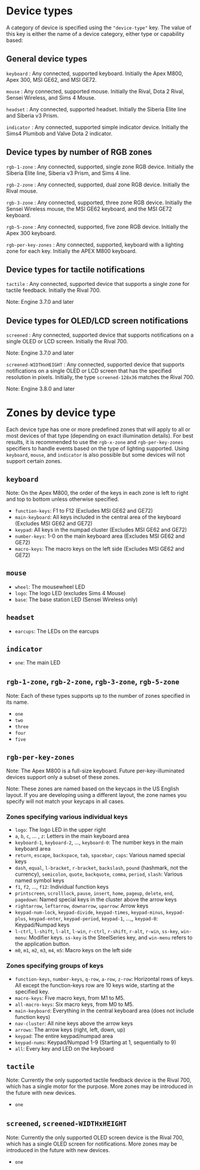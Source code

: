 # Device types #

A category of device is specified using the `"device-type"` key. The value of this key is either the name of a device category, either type or capability based:

## General device types ##

`keyboard`
: Any connected, supported keyboard. Initially the Apex M800, Apex 300, MSI GE62, and MSI GE72.

`mouse`
: Any connected, supported mouse. Initially the Rival, Dota 2 Rival, Sensei Wireless, and Sims 4 Mouse.

`headset`
: Any connected, supported headset. Initially the Siberia Elite line and Siberia v3 Prism.

`indicator`
: Any connected, supported simple indicator device. Initially the Sims4 Plumbob and Valve Dota 2 indicator.

## Device types by number of RGB zones ##

`rgb-1-zone`
: Any connected, supported, single zone RGB device. Initially the Siberia Elite line, Siberia v3 Prism, and Sims 4 line.

`rgb-2-zone`
: Any connected, supported, dual zone RGB device. Initially the Rival mouse.

`rgb-3-zone`
: Any connected, supported, three zone RGB device. Initially the Sensei Wireless mouse, the MSI GE62 keyboard, and the MSI GE72 keyboard.

`rgb-5-zone`
: Any connected, supported, five zone RGB device. Initially the Apex 300 keyboard.

`rgb-per-key-zones`
: Any connected, supported, keyboard with a lighting zone for each key. Initially the APEX M800 keyboard.

## Device types for tactile notifications ##

`tactile`
: Any connected, supported device that supports a single zone for tactile feedback.  Initially the Rival 700.

Note: Engine 3.7.0 and later

## Device types for OLED/LCD screen notifications ##

`screened`
: Any connected, supported device that supports notifications on a single OLED or LCD screen.  Initially the Rival 700.

Note: Engine 3.7.0 and later

`screened-WIDTHxHEIGHT`
: Any connected, supported device that supports notifications on a single OLED or LCD screen that has the specified resolution in pixels.  Initially, the type `screened-128x36` matches the Rival 700.

Note: Engine 3.8.0 and later

# Zones by device type #

Each device type has one or more predefined zones that will apply to all or most devices of that type (depending on exact illumination details).  For best results, it is recommended to use the `rgb-x-zone` and `rgb-per-key-zones` specifiers to handle events based on the type of lighting supported.  Using `keyboard`, `mouse`, and `indicator` is also possible but some devices will not support certain zones.

## `keyboard` ##

Note: On the Apex M800, the order of the keys in each zone is left to right and top to bottom unless otherwise specified.

* `function-keys`: F1 to F12 (Excludes MSI GE62 and GE72)
* `main-keyboard`: All keys included in the central area of the keyboard  (Excludes MSI GE62 and GE72)
* `keypad`: All keys in the numpad cluster (Excludes MSI GE62 and GE72)
* `number-keys`: 1-0 on the main keyboard area (Excludes MSI GE62 and GE72)
* `macro-keys`: The macro keys on the left side (Excludes MSI GE62 and GE72)

## `mouse` ##

* `wheel`: The mousewheel LED
* `logo`: The logo LED (excludes Sims 4 Mouse)
* `base`: The base station LED (Sensei Wireless only)

## `headset` ##

* `earcups`: The LEDs on the earcups

## `indicator` ##

* `one`: The main LED

## `rgb-1-zone`, `rgb-2-zone`, `rgb-3-zone`, `rgb-5-zone` ##

Note: Each of these types supports up to the number of zones specified in its name.

* `one`
* `two`
* `three`
* `four`
* `five`

## `rgb-per-key-zones` ##

Note: The Apex M800 is a full-size keyboard.  Future per-key-illuminated devices support only a subset of these zones.

Note: These zones are named based on the keycaps in the US English layout.  If you are developing using a different layout, the zone names you specify will not match your keycaps in all cases.

### Zones specifying various individual keys ###

* `logo`: The logo LED in the upper right
* `a`, `b`, `c`, ... , `z`: Letters in the main keyboard area
* `keyboard-1`, `keyboard-2`, ..., `keyboard-0`: The number keys in the main keyboard area
* `return`, `escape`, `backspace`, `tab`, `spacebar`, `caps`: Various named special keys
* `dash`, `equal`, `l-bracket`, `r-bracket`, `backslash`, `pound` (hashmark, not the currency), `semicolon`, `quote`, `backquote`, `comma`, `period`, `slash`: Various named symbol keys
* `f1`, `f2`, ..., `f12`: Individual function keys
* `printscreen`, `scrolllock`, `pause`, `insert`, `home`, `pageup`, `delete`, `end`, `pagedown`: Named special keys in the cluster above the arrow keys
* `rightarrow`, `leftarrow`, `downarrow`, `uparrow`: Arrow keys
* `keypad-num-lock`, `keypad-divide`, `keypad-times`, `keypad-minus`, `keypad-plus`, `keypad-enter`, `keypad-period`, `keypad-1`, ...,, `keypad-0`: Keypad/Numpad keys
* `l-ctrl`, `l-shift`, `l-alt`, `l-win`, `r-ctrl`, `r-shift`, `r-alt`, `r-win`, `ss-key`, `win-menu`: Modifier keys.  `ss-key` is the SteelSeries key, and `win-menu` refers to the application button.
* `m0`, `m1`, `m2`, `m3`, `m4`, `m5`: Macro keys on the left side

### Zones specifying groups of keys ###

* `function-keys`, `number-keys`, `q-row`, `a-row`, `z-row`: Horizontal rows of keys.  All except the function-keys row are 10 keys wide, starting at the specified key.
* `macro-keys`: Five macro keys, from M1 to M5.
* `all-macro-keys`: Six macro keys, from M0 to M5.
* `main-keyboard`: Everything in the central keyboard area (does not include function keys)
* `nav-cluster`: All nine keys above the arrow keys
* `arrows`: The arrow keys (right, left, down, up)
* `keypad`: The entire keypad/numpad area
* `keypad-nums`: Keypad/Numpad 1-9 (Starting at 1, sequentially to 9)
* `all`: Every key and LED on the keyboard

## `tactile`

Note: Currently the only supported tactile feedback device is the Rival 700, which has a single motor for the purpose.  More zones may be introduced in the future with new devices.

* `one`

## `screened`, `screened-WIDTHxHEIGHT`

Note: Currently the only supported OLED screen device is the Rival 700, which has a single OLED screen for notifications.  More zones may be introduced in the future with new devices.

* `one`
